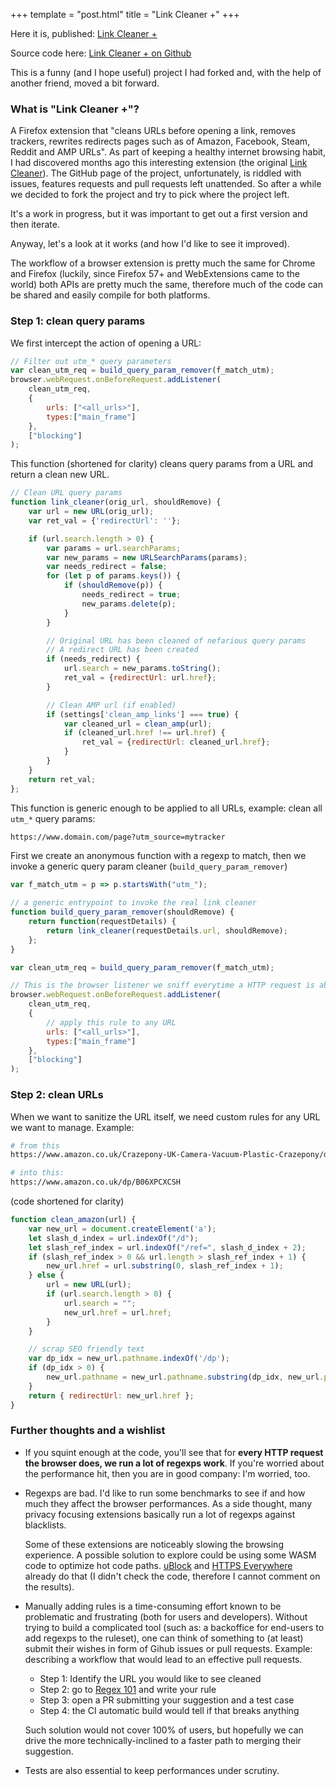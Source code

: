 +++
template = "post.html"
title = "Link Cleaner +"
+++

Here it is, published: [Link Cleaner +](https://addons.mozilla.org/en-US/firefox/addon/link-cleaner-plus)

Source code here: [Link Cleaner + on Github](hhttps://github.com/apiraino/link_cleane)

This is a funny (and I hope useful) project I had forked and, with the help of another friend, moved a bit forward.

### What is "Link Cleaner +"?

A Firefox extension that "cleans URLs before opening a link, removes trackers, rewrites redirects pages such as of Amazon, Facebook, Steam, Reddit and AMP URLs". As part of keeping a healthy internet browsing habit, I had discovered months ago this interesting extension (the original [Link Cleaner](https://addons.mozilla.org/en-US/firefox/addon/link-cleaner)). The GitHub page of the project, unfortunately, is riddled with issues, features requests and pull requests left unattended. So after a while we decided to fork the project and try to pick where the project left.

It's a work in progress, but it was important to get out a first version and then iterate.

Anyway, let's a look at it works (and how I'd like to see it improved).

The workflow of a browser extension is pretty much the same for Chrome and Firefox (luckily, since Firefox 57+ and WebExtensions came to the world) both APIs are pretty much the same, therefore much of the code can be shared and easily compile for both platforms.

### Step 1: clean query params

We first intercept the action of opening a URL:

``` javascript
// Filter out utm_* query parameters
var clean_utm_req = build_query_param_remover(f_match_utm);
browser.webRequest.onBeforeRequest.addListener(
    clean_utm_req,
    {
        urls: ["<all_urls>"],
        types:["main_frame"]
    },
    ["blocking"]
);
```

This function (shortened for clarity) cleans query params from a URL and return a clean new URL.

``` javascript
// Clean URL query params
function link_cleaner(orig_url, shouldRemove) {
    var url = new URL(orig_url);
    var ret_val = {'redirectUrl': ''};

    if (url.search.length > 0) {
        var params = url.searchParams;
        var new_params = new URLSearchParams(params);
        var needs_redirect = false;
        for (let p of params.keys()) {
            if (shouldRemove(p)) {
                needs_redirect = true;
                new_params.delete(p);
            }
        }

        // Original URL has been cleaned of nefarious query params
        // A redirect URL has been created
        if (needs_redirect) {
            url.search = new_params.toString();
            ret_val = {redirectUrl: url.href};
        }

        // Clean AMP url (if enabled)
        if (settings['clean_amp_links'] === true) {
            var cleaned_url = clean_amp(url);
            if (cleaned_url.href !== url.href) {
                ret_val = {redirectUrl: cleaned_url.href};
            }
        }
    }
    return ret_val;
};
```

This function is generic enough to be applied to all URLs, example: clean all `utm_*` query params:

``` bash
https://www.domain.com/page?utm_source=mytracker
```

First we create an anonymous function with a regexp to match, then we invoke a generic query param cleaner (`build_query_param_remover`)

``` javascript
var f_match_utm = p => p.startsWith("utm_");

// a generic entrypoint to invoke the real link cleaner
function build_query_param_remover(shouldRemove) {
    return function(requestDetails) {
        return link_cleaner(requestDetails.url, shouldRemove);
    };
}

var clean_utm_req = build_query_param_remover(f_match_utm);

// This is the browser listener we sniff everytime a HTTP request is about to be performed
browser.webRequest.onBeforeRequest.addListener(
    clean_utm_req,
    {
        // apply this rule to any URL
        urls: ["<all_urls>"],
        types:["main_frame"]
    },
    ["blocking"]
);
```

### Step 2: clean URLs

When we want to sanitize the URL itself, we need custom rules for any URL we want to manage. Example:

``` bash
# from this
https://www.amazon.co.uk/Crazepony-UK-Camera-Vacuum-Plastic-Crazepony/dp/B06XPCXCSH?SubscriptionId=AKIAILSHYYTFIVPWUY6Q&...

# into this:
https://www.amazon.co.uk/dp/B06XPCXCSH
```

(code shortened for clarity)


``` javascript
function clean_amazon(url) {
    var new_url = document.createElement('a');
    let slash_d_index = url.indexOf("/d");
    let slash_ref_index = url.indexOf("/ref=", slash_d_index + 2);
    if (slash_ref_index > 0 && url.length > slash_ref_index + 1) {
        new_url.href = url.substring(0, slash_ref_index + 1);
    } else {
        url = new URL(url);
        if (url.search.length > 0) {
            url.search = "";
            new_url.href = url.href;
        }
    }

    // scrap SEO friendly text
    var dp_idx = new_url.pathname.indexOf('/dp');
    if (dp_idx > 0) {
        new_url.pathname = new_url.pathname.substring(dp_idx, new_url.pathname.length);
    }
    return { redirectUrl: new_url.href };
}
```

### Further thoughts and a wishlist

- If you squint enough at the code, you'll see that for <strong>every HTTP request the browser does, we run a lot of regexps work</strong>. If you're worried about the performance hit, then you are in good company: I'm worried, too.

- Regexps are bad. I'd like to run some benchmarks to see if and how much they affect the browser performances. As a side thought, many privacy focusing extensions basically run a lot of regexps against blacklists.

  Some of these extensions are noticeably slowing the browsing experience. A possible solution to explore could be using some WASM code to optimize hot code paths. [uBlock](https://github.com/gorhill/uBlock/tree/master/src/lib/lz4) and [HTTPS Everywhere](https://github.com/EFForg/https-everywhere) already do that (I didn't check the code, therefore I cannot comment on the results).

- Manually adding rules is a time-consuming effort known to be problematic and frustrating (both for users and developers). Without trying to build a complicated tool (such as: a backoffice for end-users to add regexps to the ruleset), one can think of something to (at least) submit their wishes in form of Gihub issues or pull requests. Example: describing a workflow that would lead to an effective pull requests.
  - Step 1: Identify the URL you would like to see cleaned
  - Step 2: go to [Regex 101](https://regex101.com) and write your rule
  - Step 3: open a PR submitting your suggestion and a test case
  - Step 4: the CI automatic build would tell if that breaks anything

  Such solution would not cover 100% of users, but hopefully we can drive the more technically-inclined to a faster path to merging their suggestion.
- Tests are also essential to keep performances under scrutiny.
